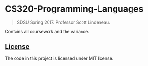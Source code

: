 # CS320-Programming-Languages
> SDSU Spring 2017. Professor Scott Lindeneau.

Contains all coursework and the variance.

## [License](LICENSE)

The code in this project is licensed under MIT license.
